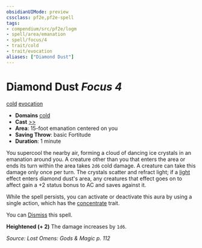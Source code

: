 ```yaml
---
obsidianUIMode: preview
cssclass: pf2e,pf2e-spell
tags:
- compendium/src/pf2e/logm
- spell/area/emanation
- spell/focus/4
- trait/cold
- trait/evocation
aliases: ["Diamond Dust"]
---
```

# Diamond Dust *Focus 4*   
[cold](cold.md "Cold Energy & Element Trait")  [evocation](evocation.md "Evocation School Trait")  

- **Domains** [cold](Reference/Compendium/Setting/domains.md#Cold)
- **Cast** [>>](chapter-9-playing-the-game.md#Actions "Two-Action") 
- **Area**: 15-foot emanation centered on you
- **Saving Throw**:  basic Fortitude
- **Duration**: 1 minute

You supercool the nearby air, forming a cloud of dancing ice crystals in an emanation around you. A creature other than you that enters the area or ends its turn within the area takes `2d6` cold damage. A creature can take this damage only once per turn. The crystals scatter and refract light; if a [light](Reference/Rules/Traits/light.md "Light Effect Trait") effect enters diamond dust's area, any creatures that effect goes on to affect gain a +2 status bonus to AC and saves against it.

While the spell persists, you can activate or deactivate this aura by using a single action, which has the [concentrate](concentrate.md "Concentrate Action & Ability Trait") trait.

You can [Dismiss](dismiss.md) this spell.

**Heightened (+ 2)** The damage increases by `1d6`.

*Source: Lost Omens: Gods & Magic p. 112*